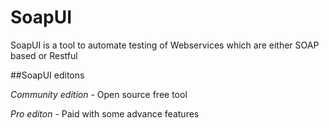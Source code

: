# SoapUI

SoapUI is a tool to automate testing of Webservices which are either SOAP based or Restful


##SoapUI editons

*Community edition* - Open source free tool

*Pro editon* - Paid with some advance features


